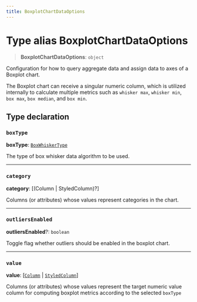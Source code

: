 ```yaml
---
title: BoxplotChartDataOptions
---
```


# Type alias BoxplotChartDataOptions

> **BoxplotChartDataOptions**: `object`

Configuration for how to query aggregate data and assign data
to axes of a Boxplot chart.

The Boxplot chart can receive a singular numeric column, which is utilized internally to calculate multiple metrics
such as `whisker max`, `whisker min`, `box max`, `box median`, and `box min`.

## Type declaration

### `boxType`

**boxType**: [`BoxWhiskerType`](type-alias.BoxWhiskerType.md)

The type of box whisker data algorithm to be used.

***

### `category`

**category**: [(Column \| StyledColumn)?]

Columns (or attributes) whose values represent categories in the chart.

***

### `outliersEnabled`

**outliersEnabled**?: `boolean`

Toggle flag whether outliers should be enabled in the boxplot chart.

***

### `value`

**value**: [[`Column`](../../sdk-data/interfaces/interface.Column.md) \| [`StyledColumn`](../interfaces/interface.StyledColumn.md)]

Columns (or attributes) whose values represent the target numeric value column for computing boxplot metrics according to the selected `boxType`
